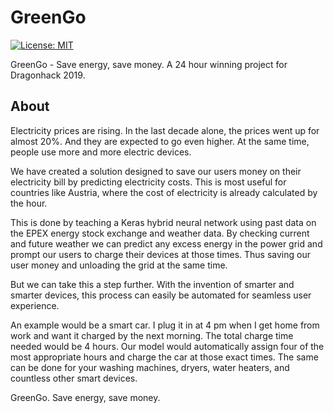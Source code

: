 # GreenGo

[![License: MIT](https://img.shields.io/badge/License-MIT-yellow.svg)](https://opensource.org/licenses/MIT)

GreenGo - Save energy, save money. 
A 24 hour winning project for Dragonhack 2019.

## About

Electricity prices are rising. In the last decade alone, the prices went up for almost 20%. And they are expected to go even higher. At the same time, people use more and more electric devices.

We have created a solution designed to save our users money on their electricity bill by predicting electricity costs.
This is most useful for countries like Austria, where the cost of electricity is already calculated by the hour.

This is done by teaching a Keras hybrid neural network using past data on the EPEX energy stock exchange and weather data.
By checking current and future weather we can predict any excess energy in the power grid and prompt our users to charge their devices at those times. Thus saving our user money and unloading the grid at the same time.

But we can take this a step further. With the invention of smarter and smarter devices, this process can easily be automated for seamless user experience.

An example would be a smart car. I plug it in at 4 pm when I get home from work and want it charged by the next morning. The total charge time needed would be 4 hours. Our model would automatically assign four of the most appropriate hours and charge the car at those exact times.
The same can be done for your washing machines, dryers, water heaters, and countless other smart devices.

GreenGo. Save energy, save money.
